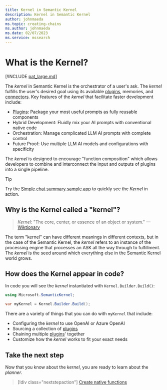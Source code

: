 ```yaml
---
title: Kernel in Semantic Kernel
description: Kernel in Semantic Kernel
author: johnmaeda
ms.topic: creating-chains
ms.author: johnmaeda
ms.date: 02/07/2023
ms.service: mssearch
---
```

# What is the Kernel?

[!INCLUDE [pat_large.md](../includes/pat_large.md)]

The _kernel_ in Semantic Kernel is the orchestrator of a user's ask. The _kernel_ fulfills the user's desired goal using its available [plugins](/semantic-kernel/concepts-sk/skills), memories, and [connectors](/semantic-kernel/concepts-sk/connectors). Key features of the _kernel_ that facilitate faster development include:

* [Plugins](/semantic-kernel/concepts-sk/skills): Package your most useful prompts as fully reusable components
* Hybrid Development: Fluidly mix your AI prompts with conventional native code
* Orchestration: Manage complicated LLM AI prompts with complete control
* Future Proof: Use multiple LLM AI models and configurations with specificity

The _kernel_ is designed to encourage "function composition" which allows developers to combine and interconnect the input and outputs of plugins into a single pipeline.

> [!TIP]
> Try the [Simple chat summary sample app](/semantic-kernel/samples/simplechatsummary) to quickly see the _Kernel_ in action.



## Why is the Kernel called a "kernel"?

> _Kernel_: "The core, center, or essence of an object or system." —[Wiktionary](/semantic-kernel/support/bibliography#kernel)

The term "kernel" can have different meanings in different contexts, but in the case of the Semantic Kernel, the _kernel_ refers to an instance of the processing engine that processes an ASK all the way through to fulfillment. The _kernel_ is the seed around which everything else in the Semantic Kernel world grows.

## How does the Kernel appear in code?

In code you will see the _kernel_ instantiated with `Kernel.Builder.Build()`:

```csharp
using Microsoft.SemanticKernel;

var myKernel = Kernel.Builder.Build();
```

There are a variety of things that you can do with `myKernel` that include:

* Configuring the _kernel_ to use OpenAI or Azure OpenAI
* Sourcing a collection of [plugins](/semantic-kernel/concepts-sk/skills)
* Chaining multiple [plugins](/semantic-kernel/concepts-sk/skills)' together
* Customize how the _kernel_ works to fit your exact needs

## Take the next step

Now that you know about the _kernel_, you are ready to learn about the _planner_.

> [!div class="nextstepaction"]
> [Create native functions](./native-functions.md)